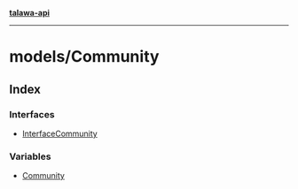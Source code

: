 [**talawa-api**](../../README.md)

***

# models/Community

## Index

### Interfaces

- [InterfaceCommunity](interfaces/InterfaceCommunity.md)

### Variables

- [Community](variables/Community.md)
